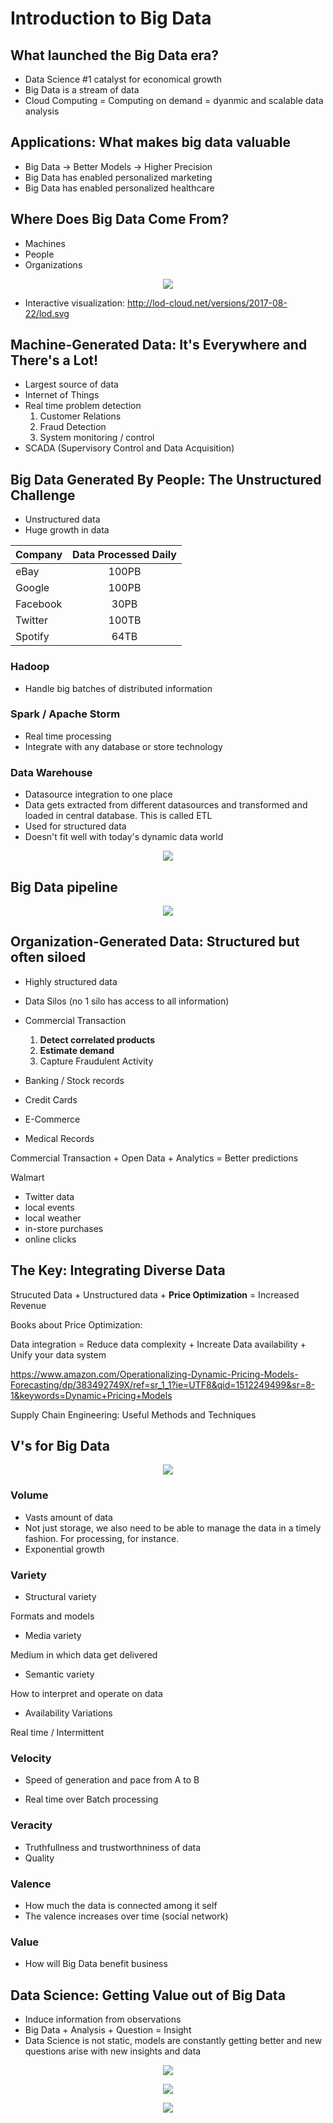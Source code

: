 # Introduction to Big Data

## What launched the Big Data era?

* Data Science #1 catalyst for economical growth
* Big Data is a stream of data
* Cloud Computing = Computing on demand = dyanmic and scalable data analysis

## Applications: What makes big data valuable

* Big Data -> Better Models -> Higher Precision
* Big Data has enabled personalized marketing
* Big Data has enabled personalized healthcare

## Where Does Big Data Come From?

* Machines
* People
* Organizations

<p align="center">
  <img src="https://www.i-scoop.eu/wp-content/uploads/2016/07/The-traditional-data-information-knowledge-wisdom-pyramid-source-Mushon.gif" />
</p>

* Interactive visualization: http://lod-cloud.net/versions/2017-08-22/lod.svg

## Machine-Generated Data: It's Everywhere and There's a Lot!

* Largest source of data
* Internet of Things
* Real time problem detection
  1. Customer Relations
  2. Fraud Detection
  3. System monitoring / control
* SCADA (Supervisory Control and Data Acquisition)

## Big Data Generated By People: The Unstructured Challenge

* Unstructured data
* Huge growth in data

|Company|Data Processed Daily|
|----|:----:|
|eBay|100PB|
|Google|100PB|
|Facebook|30PB|
|Twitter|100TB|
|Spotify|64TB|

### Hadoop

* Handle big batches of distributed information

### Spark / Apache Storm

* Real time processing
* Integrate with any database or store technology

### Data Warehouse

* Datasource integration to one place
* Data gets extracted from different datasources and transformed and loaded in central database. This is called ETL
* Used for structured data
* Doesn't fit well with today's dynamic data world


<p align="center">
  <img src="https://i.imgur.com/Q1m7wPL.jpg" />
</p>

## Big Data pipeline

<p align="center">
  <img src="https://i.imgur.com/zmNm4xj.jpg" />
</p>

## Organization-Generated Data: Structured but often siloed

* Highly structured data
* Data Silos (no 1 silo has access to all information)

* Commercial Transaction
  1. **Detect correlated products**
  2. **Estimate demand**
  3. Capture Fraudulent Activity  
* Banking / Stock records
* Credit Cards
* E-Commerce
* Medical Records

Commercial Transaction + Open Data + Analytics = Better predictions

Walmart

* Twitter data
* local events
* local weather
* in-store purchases
* online clicks

## The Key: Integrating Diverse Data

Strucuted Data + Unstructured data + **Price Optimization** = Increased Revenue

Books about Price Optimization:

Data integration = Reduce data complexity + Increate Data availability + Unify your data system

https://www.amazon.com/Operationalizing-Dynamic-Pricing-Models-Forecasting/dp/383492749X/ref=sr_1_1?ie=UTF8&qid=1512249499&sr=8-1&keywords=Dynamic+Pricing+Models

Supply Chain Engineering: Useful Methods and Techniques

## V's for Big Data


<p align="center">
  <img src="http://www.ibmbigdatahub.com/sites/default/files/styles/xlarge-scaled/public/infographic_image/4-Vs-of-big-data.jpg?itok=4syrvSLX" />
</p>

### Volume

* Vasts amount of data
* Not just storage, we also need to be able to manage the data in a timely fashion. For processing, for instance.
* Exponential growth

### Variety

* Structural variety

Formats and models

*  Media variety

Medium in which data get delivered

* Semantic variety

How to interpret and operate on data

* Availability Variations

Real time / Intermittent

### Velocity

* Speed of generation and pace from A to B

* Real time over Batch processing

### Veracity

* Truthfullness and trustworthniness of data
* Quality

### Valence

* How much the data is connected among it self
* The valence increases over time (social network)

### Value

* How will Big Data benefit business

## Data Science: Getting Value out of Big Data

* Induce information from observations
* Big Data + Analysis + Question = Insight
* Data Science is not static, models are constantly getting better and new questions arise with new insights and data


<p align="center">
  <img src="https://i.imgur.com/9fmxxsH.jpg" />
</p>


<p align="center">
  <img src="https://i.imgur.com/67PCvf3.jpg" />
</p>


<p align="center">
  <img src="https://i.imgur.com/GJqJCzl.jpg" />
</p>

